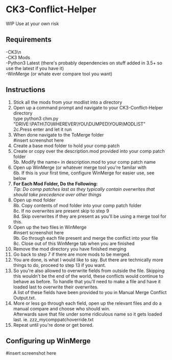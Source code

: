 # CK3-Conflict-Helper
WIP Use at your own risk
## Requirements
-CK3\n<br>
-CK3 Mods<br>
-Python3 Latest (there's probably dependencies on stuff added in 3.5+ so use the latest if you have it)<br>
-WinMerge (or whate ever compare tool you want)<br>
<p></p>

## Instructions
1. Stick all the mods from your modlist into a directory<br>
2. Open up a command prompt and navigate to your CK3-Conflict-Helper directory<br>
    type python3 chm.py "DRIVE:\PATH\TO\WHEREVER\YOU\DUMPED\YOUR\MODLIST"<br>
2c.Press enter and let it run<br>
3. When done navigate to the ToMerge folder<br>
#insert screenshot here<br>
4. Create a base mod folder to hold your comp patch<br>
5. Create or copy over the description.mod provided into your comp patch folder<br>
5b. Modify the name= in description.mod to your comp patch name<br>
6. Open up WinMerge (or whatever merge tool you're familar with<br>
6b. If this is your first time, configure WinMerge for easier use, see below<br>
7. <b>For Each Mod Folder, Do the Following:</b><br>
<i>Tip: Do comp patches last as they typically contain overwrites that should take precedence over other things</i><br>
8. Open up mod folder<br>
8b.  Copy contents of mod folder into your comp patch folder<br>
8c. If no overwrites are present skip to step 9<br>
8d. Skip overwrites if they are present as you'll be using a merge tool for this.<br>
9. Open up the two files in WinMerge<br>
#insert screenshot here<br>
9b. Go through each file present and merge the conflict into your file<br>
8c. Close out of this WinMerge tab when you are finished<br>
10. Remove the mod directory you have finished merging <br>
11. Go back to step 7 if there are more mods to be merged.<br>
12. You are done, is what I would like to say.  But there are technically more things to do, proceed to step 13 if you want.<br>
13. So you're also allowed to overwrite fields from outside the file.  Skipping this wouldn't be the end of the world, these conflicts would continue to behave as before. To handle that you'll need to make a file and have it loaded last to overwrite their overwrites.<br>
    A list of these fields have been provided to you in Manual Merge Conflict Output.txt.<br>
14. More or less go through each field, open up the relevant files and do a manual compare and choose who should win.<br>
    Afterwards save that file under some ridiculous name so it gets loaded last. ie. zzz_mycomppatchoverride.txt
15. Repeat until you're done or get bored.

## Configuring up WinMerge
#insert screenshot here<br>
